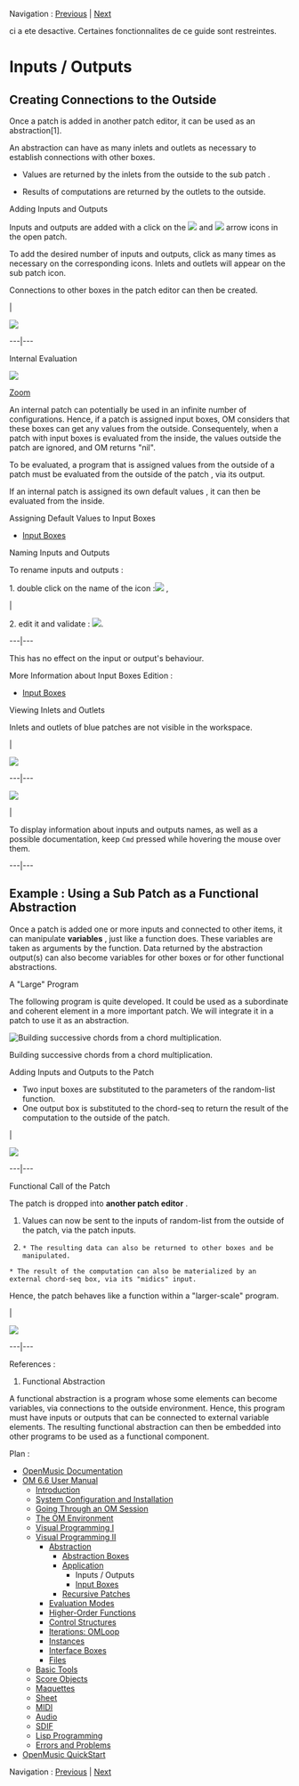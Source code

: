 Navigation : [Previous](AbsApplication "page
précédente\(Application\)") | [Next](AbsInputBoxes "page
suivante\(Input Boxes\)")

ci a ete desactive. Certaines fonctionnalites de ce guide sont restreintes.

# Inputs / Outputs

## Creating Connections to the Outside

Once a patch is added in another patch editor, it can be used as an
abstraction[1].

An abstraction can have as many inlets and outlets as necessary to establish
connections with other boxes.

  * Values are returned by the inlets from the outside to the sub patch . 

  * Results of computations are returned by the outlets to the outside.

Adding Inputs and Outputs

Inputs and outputs are added with a click on the
![](../res/greenarrow_icon.png) and ![](../res/bluearrow_icon.png) arrow icons
in the open patch.

To add the desired number of inputs and outputs, click as many times as
necessary on the corresponding icons. Inlets and outlets will appear on the
sub patch icon.

Connections to other boxes in the patch editor can then be created.

|

![](../res/inout.png)  
  
---|---  
  
Internal Evaluation

![](../res/InternalEvaluationExample_scr.png)

[Zoom](../res/InternalEvaluationExample_scr_1.png "Zoom \(nouvelle fenêtre\)")

An internal patch can potentially be used in an infinite number of
configurations. Hence, if a patch is assigned input boxes, OM considers that
these boxes can get any values from the outside. Consequentely, when a patch
with input boxes is evaluated from the inside, the values outside the patch
are ignored, and OM returns "nil".

To be evaluated, a program  that is assigned values from the outside of a
patch must be evaluated  from the outside of the patch , via its output.

If an internal patch is assigned  its own default values , it can then be
evaluated from the inside.

Assigning Default Values to Input Boxes

  * [Input Boxes](AbsInputBoxes)

Naming Inputs and Outputs

To rename inputs and outputs :

1\. double click on the name of the icon :![](../res/changenameinput_icon.png)
,

|

2\. edit it and validate : ![](../res/result_icon.png).  
  
---|---  
  
This has no effect on the input or output's behaviour.

More Information about Input Boxes Edition :

  * [Input Boxes](AbsInputBoxes)

Viewing Inlets and Outlets

Inlets and outlets of blue patches are not visible in the workspace.

|

![](../res/inletsoutlets1.png)  
  
---|---  
  
![](../res/display.png)

|

To display information about inputs and outputs names, as well as a possible
documentation, keep `Cmd` pressed while hovering the mouse over them.  
  
---|---  
  
## Example : Using a Sub Patch as a Functional Abstraction

Once a patch is added one or more inputs and connected to other items, it can
manipulate **variables** , just like a function does. These variables are
taken as arguments by the function. Data returned by the abstraction output(s)
can also become variables for other boxes or for other functional
abstractions.

A "Large" Program

The following program is quite developed. It could be used as a subordinate
and coherent element in a more important patch. We will integrate it in a
patch to use it as an abstraction.

![Building successive chords from a chord
multiplication.](../res/chordmult.png)

Building successive chords from a chord multiplication.

Adding Inputs and Outputs to the Patch

  * Two input boxes are substituted to the parameters of the  random-list function.
  * One output box is substituted to the chord-seq to return the result of the computation to the outside of the patch.

|

![](../res/chordmult1A.png)  
  
---|---  
  
Functional Call of the Patch

The patch is dropped into  **another patch editor** .

  1. Values can now be sent to the inputs of random-list from the outside of the patch, via the patch inputs. 

  2.     * The resulting data can also be returned to other boxes and be manipulated. 
    * The result of the computation can also be materialized by an external chord-seq box, via its "midics" input.

Hence, the patch behaves like a function within a "larger-scale" program.

|

![](../res/chordm.png)  
  
---|---  
  
References :

  1. Functional Abstraction

A functional abstraction is a program whose some elements can become
variables, via connections to the outside environment. Hence, this program
must have inputs or outputs that can be connected to external variable
elements. The resulting functional abstraction can then be embedded into other
programs to be used as a functional component.

Plan :

  * [OpenMusic Documentation](OM-Documentation)
  * [OM 6.6 User Manual](OM-User-Manual)
    * [Introduction](00-Sommaire)
    * [System Configuration and Installation](Installation)
    * [Going Through an OM Session](Goingthrough)
    * [The OM Environment](Environment)
    * [Visual Programming I](BasicVisualProgramming)
    * [Visual Programming II](AdvancedVisualProgramming)
      * [Abstraction](Abstraction)
        * [Abstraction Boxes](AbsBoxes)
        * [Application](AbsApplication)
          * Inputs / Outputs
          * [Input Boxes](AbsInputBoxes)
        * [Recursive Patches](Recursion)
      * [Evaluation Modes](EvalModes)
      * [Higher-Order Functions](HighOrder)
      * [Control Structures](Control)
      * [Iterations: OMLoop](OMLoop)
      * [Instances](Instances)
      * [Interface Boxes](InterfaceBoxes)
      * [Files](Files)
    * [Basic Tools](BasicObjects)
    * [Score Objects](ScoreObjects)
    * [Maquettes](Maquettes)
    * [Sheet](Sheet)
    * [MIDI](MIDI)
    * [Audio](Audio)
    * [SDIF](SDIF)
    * [Lisp Programming](Lisp)
    * [Errors and Problems](errors)
  * [OpenMusic QuickStart](QuickStart-Chapters)

Navigation : [Previous](AbsApplication "page
précédente\(Application\)") | [Next](AbsInputBoxes "page
suivante\(Input Boxes\)")

